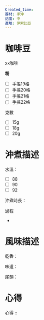 ```yaml
---
Created_time: 
器材: 手沖
焙度: 中
產地: 伊索比亞
---
```


# 咖啡豆

xx咖啡



**粉**
- [ ]  手搖19格
- [ ]  手搖20格
- [ ]  手搖21格
- [ ]  手搖22格

克數

- [ ]  15g
- [ ]  18g
- [ ]  20g

# 沖煮描述

水溫：
- [ ]  88
- [ ]  90
- [ ]  92

沖煮時長：

過程

- 

# 風味描述

乾香：

味道：

尾韻：

# 心得

心得 :: 